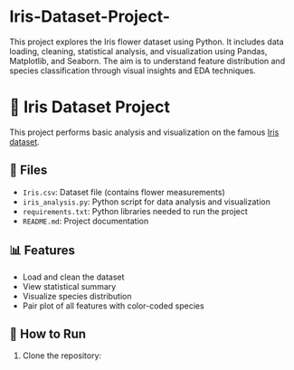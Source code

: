 # Iris-Dataset-Project-
This project explores the Iris flower dataset using Python. It includes data loading, cleaning, statistical analysis, and visualization using Pandas, Matplotlib, and Seaborn. The aim is to understand feature distribution and species classification through visual insights and EDA techniques.
# 🌸 Iris Dataset Project

This project performs basic analysis and visualization on the famous [Iris dataset](https://archive.ics.uci.edu/ml/datasets/iris).

## 📁 Files

- `Iris.csv`: Dataset file (contains flower measurements)
- `iris_analysis.py`: Python script for data analysis and visualization
- `requirements.txt`: Python libraries needed to run the project
- `README.md`: Project documentation

## 📊 Features

- Load and clean the dataset
- View statistical summary
- Visualize species distribution
- Pair plot of all features with color-coded species

## 🚀 How to Run

1. Clone the repository:
